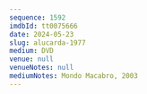 ```yaml
---
sequence: 1592
imdbId: tt0075666
date: 2024-05-23
slug: alucarda-1977
medium: DVD
venue: null
venueNotes: null
mediumNotes: Mondo Macabro, 2003
---
```


